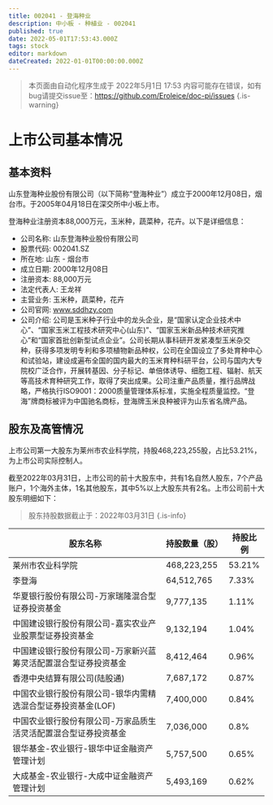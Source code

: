 ```yaml
---
title: 002041 - 登海种业
description: 中小板 - 种植业 - 002041
published: true
date: 2022-05-01T17:53:43.000Z
tags: stock
editor: markdown
dateCreated: 2022-01-01T00:00:00.000Z
---
```


> 本页面由自动化程序生成于 2022年5月1日 17:53
> 内容可能存在错误，如有bug请提交issue至：https://github.com/Eroleice/doc-pi/issues
{.is-warning}

# 上市公司基本情况

## 基本资料

山东登海种业股份有限公司（以下简称“登海种业”）成立于2000年12月08日，烟台市。于2005年04月18日在深交所中小板上市。

登海种业注册资本88,000万元，玉米种，蔬菜种，花卉。以下是详细信息：

- 公司名称: 山东登海种业股份有限公司
- 股票代码: 002041.SZ
- 所在地: 山东 - 烟台市
- 成立日期: 2000年12月08日
- 注册资本: 88,000万元
- 法定代表人: 王龙祥
- 主营业务: 玉米种，蔬菜种，花卉
- 公司官网: www.sddhzy.com
- 公司介绍: 公司是玉米种子行业中的龙头企业，是“国家认定企业技术中心”、“国家玉米工程技术研究中心(山东)”、“国家玉米新品种技术研究推心”和“国家首批创新型试点企业”。公司长期从事科研开发紧凑型玉米杂交种，获得多项发明专利和多项植物新品种权，公司在全国设立了多处育种中心和试验站，建设成遍布全国的国内最大的玉米育种科研平台，公司与国内大专院校广泛合作，开展转基因、分子标记、单倍体诱导、细胞工程、辐射、航天等高技术育种研究工作，取得了突出成果。公司注重产品质量，推行品牌战略，严格执行ISO9001：2000质量管理体系标准，实施全程质量监控。“登海”牌商标被评为中国驰名商标，登海牌玉米良种被评为山东省名牌产品。


## 股东及高管情况

上市公司第一大股东为莱州市农业科学院，持股468,223,255股，占比53.21%，为上市公司实际控制人。

截至2022年03月31日，上市公司的前十大股东中，共有1名自然人股东，7个产品账户，1个海外主体，1名其他股东，其中5%以上大股东共有2名。上市公司前十大股东明细如下：

> 股东持股数据截止于：2022年03月31日
{.is-info}

| 股东名称 | 持股数量（股） | 持股比例 |
| --- | --- | --- |
| 莱州市农业科学院 | 468,223,255 | 53.21% |
| 李登海 | 64,512,765 | 7.33% |
| 华夏银行股份有限公司-万家瑞隆混合型证券投资基金 | 9,777,135 | 1.11% |
| 中国建设银行股份有限公司-嘉实农业产业股票型证券投资基金 | 9,132,194 | 1.04% |
| 中国建设银行股份有限公司-万家新兴蓝筹灵活配置混合型证券投资基金 | 8,412,464 | 0.96% |
| 香港中央结算有限公司(陆股通) | 7,687,172 | 0.87% |
| 中国农业银行股份有限公司-银华内需精选混合型证券投资基金(LOF) | 7,400,000 | 0.84% |
| 中国农业银行股份有限公司-万家品质生活灵活配置混合型证券投资基金 | 7,036,000 | 0.8% |
| 银华基金-农业银行-银华中证金融资产管理计划 | 5,757,500 | 0.65% |
| 大成基金-农业银行-大成中证金融资产管理计划 | 5,493,169 | 0.62% |





